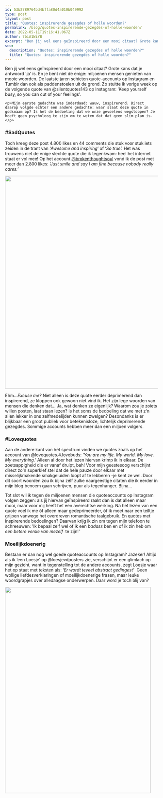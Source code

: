 ```yaml
---
id: 53b2789764bd4bffa80d4a010b049992
type: post
layout: post
title: "Quotes: inspirerende gezegdes of holle woorden?"
permalink: /blog/quotes-inspirerende-gezegdes-of-holle-woorden/
date: 2022-05-11T19:16:41.067Z
author: 7biA1WiYB
excerpt: "Ben jij wel eens geïnspireerd door een mooi citaat? Grote kans dat je antwoord 'ja' is. En je bent niet de enige: miljoenen mensen genieten van mooie woorden. De laatste jaren schieten quote-accounts op Instagram en Tumblr dan ook als paddenstoelen uit de grond. Zo stuitte ik vorige week op de volgende quote van @silentquotes143 op Instagram: ‘Keep yourself busy, so you can cut of your feelings’.  "
seo:
  description: "Quotes: inspirerende gezegdes of holle woorden?"
  title: "Quotes: inspirerende gezegdes of holle woorden?"
---
```

Ben jij wel eens geïnspireerd door een mooi citaat? Grote kans dat je antwoord 'ja' is. En je bent niet de enige: miljoenen mensen genieten van mooie woorden. De laatste jaren schieten quote-accounts op Instagram en Tumblr dan ook als paddenstoelen uit de grond. Zo stuitte ik vorige week op de volgende quote van @silentquotes143 op Instagram: ‘Keep yourself busy, so you can cut of your feelings’.  

    <p>Mijn eerste gedachte was inderdaad: wauw, inspirerend. Direct daarop volgde echter een andere gedachte: waar slaat deze quote in godsnaam op? Is het de bedoeling dat we onze gevoelens wegstoppen? Je hoeft geen psycholoog te zijn om te weten dat dat geen slim plan is.</p>
<h3>#SadQuotes</h3>
<p>Toch kreeg deze post 4.800 likes en 44 comments die stuk voor stuk iets zeiden in de trant van ‘<em>Awesome and inspiring</em>’ of ‘<em>So true’. </em>Het was trouwens niet de enige slechte quote die ik tegenkwam: heel het internet staat er vol mee! Op het account <a href="https://www.instagram.com/brokenthoughtsoul/" target="_blank">@brokenthoughtsoul</a> vond ik de post met meer dan 2.800 likes: <em>‘Just smile and say I am fine because nobody really cares.’</em><div class="media media-element-container media-default"><div id="file-537496" class="file file-image file-image-jpeg">

        
  
  <div class="content">
    <img height="700" width="700" class="media-element file-default" data-delta="1" src="https://7dagen.netlify.app/sites/default/files/quotes%20sad.jpg" alt="">  </div>

  
</div>
</div>
<p>Ehm…<em>Excuse me?</em> Niet alleen is deze quote eerder deprimerend dan inspirerend, ze kloppen ook gewoon niet vind ik. Het zijn lege woorden van mensen die denken dat… Ja, wat denken ze eigenlijk? Waarom zou je zoiets willen posten, laat staan lezen? Is het soms de bedoeling dat we met z'n allen lekker in ons zelfmedelijden kunnen zwelgen? Desondanks is er blijkbaar een groot publiek voor betekenisloze, lichtelijk deprimerende gezegdes. Sommige accounts hebben meer dan een miljoen volgers.</p>
<h3>#Lovequotes</h3>
<p>Aan de andere kant van het spectrum vinden we quotes zoals op het account van @lovequotes.4.lovebuds: ‘<em>You are my life. My world. My love. My everything.’ </em>Alleen al door het lezen hiervan krimp ik in elkaar. De zoetsappigheid die er vanaf druipt, bah! Voor mijn geestesoog verschijnt direct zo'n superklef stel dat de hele pauze door elkaar met misselijkmakende smakgeluiden loopt af te lebberen -je kent ze wel.<strong><em> </em></strong>Door dit soort woorden zou ik bijna zélf zulke naargeestige citaten die ik eerder in mijn blog benoem gaan schrijven, puur als tegenhanger. Bijna…</p>
<p>Tot slot wil ik tegen de miljoenen mensen die quoteaccounts op Instagram volgen zeggen: als jij hiervan geïnspireerd raakt dan is dat alleen maar mooi, maar voor mij heeft het een averechtse werking. Na het lezen van een quote voel ik me óf alleen maar gedeprimeerder, óf ik moet naar een teiltje grijpen vanwege het overdreven romantische taalgebruik. En quotes met inspirerende bedoelingen? Daarvan krijg ik zin om tegen mijn telefoon te schreeuwen: 'Ik bepaal zelf wel of ik een <i>badass </i>ben en of ik zin heb om <em>een betere versie van mezelf  </em>te zijn!'</p>
<h3>Moeilijkdoenerig</h3>
<p>Bestaan er dan nog wel goede quoteaccounts op Instagram? Jazeker! Altijd als ik ‘een Loesje’ op @loesjevdposters zie, verschijnt er een glimlach op mijn gezicht, want in tegenstelling tot de andere accounts, zegt Loesje waar het op staat met teksten als: ‘<em>Er wordt teveel abstract gedingest’ </em> Geen wollige liefdesverklaringen of moeilijkdoenerige frasen, maar leuke woordgrapjes over alledaagse onderwerpen. Daar word je toch blij van?</p>
<p><div class="media media-element-container media-default"><div id="file-537497" class="file file-image file-image-jpeg">

        
  
  <div class="content">
    <img height="678" width="480" class="media-element file-default" data-delta="2" src="https://7dagen.netlify.app/sites/default/files/loesje.jpg" alt="">  </div>

  
</div>
</div>  
